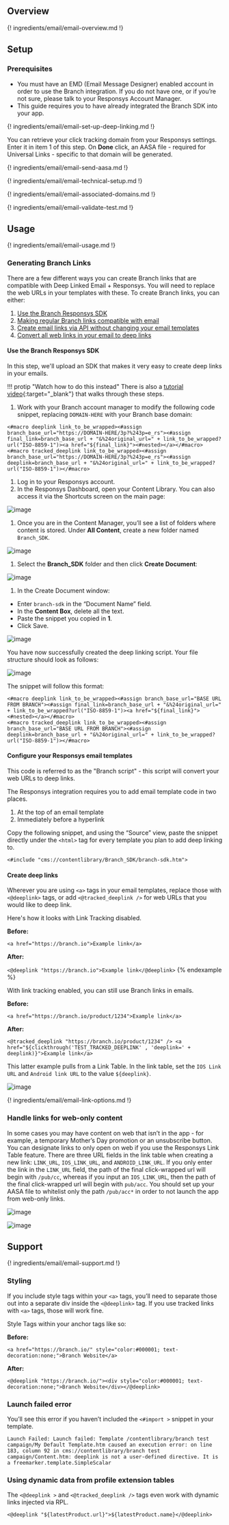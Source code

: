 ---
---

## Overview

{! ingredients/email/email-overview.md !}

## Setup

### Prerequisites

- You must have an EMD (Email Message Designer) enabled account in order to use the Branch integration. If you do not have one, or if you’re not sure, please talk to your Responsys Account Manager.
- This guide requires you to have already integrated the Branch SDK into your app.

{! ingredients/email/email-set-up-deep-linking.md !}

You can retrieve your click tracking domain from your Responsys settings. Enter it in item 1 of this step. On **Done** click, an AASA file - required for Universal Links - specific to that domain will be generated.

{! ingredients/email/email-send-aasa.md !}

{! ingredients/email/email-technical-setup.md !}

{! ingredients/email/email-associated-domains.md !}

{! ingredients/email/email-validate-test.md !}

## Usage

{! ingredients/email/email-usage.md !}

### Generating Branch Links

There are a few different ways you can create Branch links that are compatible with Deep Linked Email + Responsys. You will need to replace the web URLs in your templates with these. To create Branch links, you can either:

1. [Use the Branch Responsys SDK](#use-the-branch-responsys-sdk)
1. [Making regular Branch links compatible with email](#making-regular-branch-links-compatible-with-email)
1. [Create email links via API without changing your email templates](#create-email-links-via-api-without-changing-your-email-templates)
1. [Convert all web links in your email to deep links](#convert-all-web-links-in-your-email-to-deep-links)

#### Use the Branch Responsys SDK

In this step, we'll upload an SDK that makes it very easy to create deep links in your emails.

!!! protip "Watch how to do this instead"
    There is also a [tutorial video](https://www.youtube.com/watch?v=u8h8KlqFvo4){:target="\_blank"} that walks through these steps.

1. Work with your Branch account manager to modify the following code snippet, replacing `DOMAIN-HERE` with your Branch base domain:

```
<#macro deeplink link_to_be_wrapped><#assign branch_base_url="https://DOMAIN-HERE/3p?%243p=e_rs"><#assign final_link=branch_base_url + "&%24original_url=" + link_to_be_wrapped?url("ISO-8859-1")><a href="${final_link}"><#nested></a></#macro> <#macro tracked_deeplink link_to_be_wrapped><#assign branch_base_url="https://DOMAIN-HERE/3p?%243p=e_rs"><#assign deeplink=branch_base_url + "&%24original_url=" + link_to_be_wrapped?url("ISO-8859-1")></#macro>
```

1. Log in to your Responsys account.
1. In the Responsys Dashboard, open your Content Library. You can also access it via the Shortcuts screen on the main page:

![image](/img/pages/email/responsys/responsys-shortcuts.png)

1. Once you are in the Content Manager, you’ll see a list of folders where content is stored. Under **All Content**, create a new folder named `Branch_SDK`.

![image](/img/pages/email/responsys/responsys-new-folder.png)

1. Select the **Branch_SDK** folder and then click **Create Document**:

![image](/img/pages/email/responsys/responsys-create-document.png)

1. In the Create Document window:
  * Enter `branch-sdk` in the “Document Name” field.
  * In the **Content Box**, delete all the text.
  * Paste the snippet you copied in **1**.
  * Click Save.

![image](/img/pages/email/responsys/responsys-snippet.png)

You have now successfully created the deep linking script. Your file structure should look as follows:

![image](/img/pages/email/responsys/deep-linked-email-manage-content.png)

The snippet will follow this format:

```
<#macro deeplink link_to_be_wrapped><#assign branch_base_url="BASE URL FROM BRANCH"><#assign final_link=branch_base_url + "&%24original_url=" + link_to_be_wrapped?url("ISO-8859-1")><a href="${final_link}"><#nested></a></#macro>
<#macro tracked_deeplink link_to_be_wrapped><#assign branch_base_url="BASE URL FROM BRANCH"><#assign deeplink=branch_base_url + "&%24original_url=" + link_to_be_wrapped?url("ISO-8859-1")></#macro>
```


#### Configure your Responsys email templates

This code is referred to as the "Branch script" - this script will convert your web URLs to deep links.

The Responsys integration requires you to add email template code in two places.

1. At the top of an email template
2. Immediately before a hyperlink

Copy the following snippet, and using the “Source” view, paste the snippet directly under the `<html>` tag for every template you plan to add deep linking to.

```
<#include "cms://contentlibrary/Branch_SDK/branch-sdk.htm">
```

#### Create deep links

Wherever you are using `<a>` tags in your email templates, replace those with `<@deeplink>` tags, or add `<@tracked_deeplink />` for web URLs that you would like to deep link.

Here's how it looks with Link Tracking disabled.

**Before:**

`<a href="https://branch.io">Example link</a>`

**After:**

`<@deeplink "https://branch.io">Example link</@deeplink>`
{% endexample %}

With link tracking enabled, you can still use Branch links in emails.

**Before:**

`<a href="https://branch.io/product/1234">Example link</a>`

**After:**

`<@tracked_deeplink "https://branch.io/product/1234" />
<a href="${clickthrough('TEST_TRACKED_DEEPLINK' , 'deeplink=' + deeplink)}">Example link</a>`

This latter example pulls from a Link Table. In the link table, set the `IOS Link URL` and `Android link URL` to the value `${deeplink}`.


![image](/img/pages/email/responsys/deep-linked-email-template.png)

{! ingredients/email/email-link-options.md !}

### Handle links for web-only content

In some cases you may have content on web that isn’t in the app - for example, a temporary Mother’s Day promotion or an unsubscribe button. You can designate links to only open on web if you use the Responsys Link Table feature. There are three URL fields in the link table when creating a new link: `LINK_URL`, `IOS_LINK_URL`, and `ANDROID_LINK_URL`. If you only enter the link in the `LINK_URL` field, the path of the final click-wrapped url will begin with `/pub/cc`, whereas if you input an `IOS_LINK_URL`, then the path of the final click-wrapped url will begin with `pub/acc`. You should set up your AASA file to whitelist only the path `/pub/acc*` in order to not launch the app from web-only links.

![image](/img/pages/email/responsys/branch_responsys_webonly.png)

![image](/img/pages/email/responsys/branch_responsys_deeplink.png)

## Support

{! ingredients/email/email-support.md !}

### Styling
If you include style tags within your `<a>` tags, you’ll need to separate those out into a separate div inside the `<@deeplink>` tag. If you use tracked links with `<a>` tags, those will work fine.

Style Tags within your anchor tags like so:

**Before:**

```
<a href="https://branch.io/" style="color:#000001; text-decoration:none;">Branch Website</a>
```

**After:**

```
<@deeplink "https://branch.io/"><div style="color:#000001; text-decoration:none;">Branch Website</div></@deeplink>
```

### Launch failed error
You’ll see this error if you haven’t included the `<#import >` snippet in your template.

```obj-c
Launch Failed: Launch failed: Template /contentlibrary/branch test campaign/My Default Template.htm caused an execution error: on line 183, column 92 in cms://contentlibrary/branch test campaign/Content.htm: deeplink is not a user-defined directive. It is a freemarker.template.SimpleScalar
```

### Using dynamic data from profile extension tables

The `<@deeplink >` and `<@tracked_deeplink />` tags even work with dynamic links injected via RPL.
```
<@deeplink "${latestProduct.url}">${latestProduct.name}</@deeplink>
```
